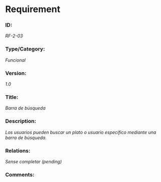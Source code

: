 # Requirement 
### ID: 
_RF-2-03_

### Type/Category: 
_Funcional_

### Version: 
_1.0_ 

### Title: 
_Barra de búsqueda_

### Description: 
_Los usuarios pueden buscar un plato o usuario específico mediante una barra de búsqueda._

### Relations: 
_Sense completar (pending)_ 

### Comments:
